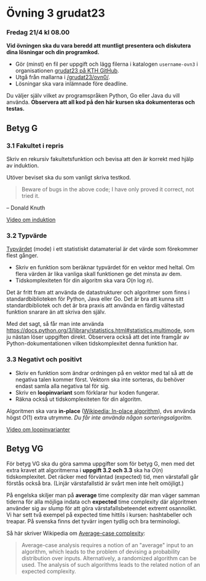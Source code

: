 # Övning 3 grudat23
### Fredag 21/4 kl 08.00

**Vid övningen ska du vara beredd att muntligt presentera och diskutera dina lösningar och din programkod.**

- Gör (minst) en fil per uppgift och lägg filerna i katalogen <code>username-ovn3</code> i organisationen [grudat23 på KTH GitHub](https://gits-15.sys.kth.se/grudat23).
- Utgå från mallarna i [/grudat23/ovn0/](https://github.com/yourbasic/grudat23/tree/master/ovn0).
- Lösningar ska vara inlämnade före deadline.

Du väljer själv vilket av programspråken Python, Go eller Java du vill använda.
**Observera att all kod på den här kursen ska dokumenteras och testas.**

## Betyg G

### 3.1 Fakultet i repris

Skriv en rekursiv fakultetsfunktion och bevisa att den är korrekt med hjälp av induktion.

Utöver beviset ska du som vanligt skriva testkod.

> Beware of bugs in the above code; I have only proved it correct, not tried it.

&ndash; Donald Knuth

[Video om induktion](https://www.youtube.com/watch?v=x8dmvJIF-MI)

### 3.2 Typvärde

[Typvärdet](https://sv.wikipedia.org/wiki/Typv%C3%A4rde) (mode)
i ett statistiskt datamaterial är det värde som förekommer flest gånger.

- Skriv en funktion som beräknar typvärdet för en vektor med heltal.
  Om flera värden är lika vanliga skall funktionen ge det minsta av dem.
- Tidskomplexiteten för din algoritm ska vara *O*(*n*&nbsp;log&nbsp;*n*).

Det är fritt fram att använda de datastrukturer och algoritmer
som finns i standardbiblioteken för Python, Java eller Go.
Det är bra att kunna sitt standardbibliotek och det är bra praxis att använda en färdig vältestad funktion
snarare än att skriva den själv.

Med det sagt, så får man inte använda https://docs.python.org/3/library/statistics.html#statistics.multimode,
som ju nästan löser uppgiften direkt.
Observera också att det inte framgår av Python-dokumentationen vilken tidskomplexitet denna funktion har.

### 3.3 Negativt och positivt

- Skriv en funktion som ändrar ordningen på en vektor med tal så att de negativa talen kommer först.
  Vektorn ska inte sorteras, du behöver endast samla alla negativa tal för sig.
- Skriv en **loopinvariant** som förklarar hur koden fungerar.
- Räkna också ut tidskomplexiteten för din algoritm.

Algoritmen ska vara **in-place** ([Wikipedia: In-place algorithm](https://en.wikipedia.org/wiki/In-place_algorithm)),
dvs använda högst *O*(1) extra utrymme. *Du får inte använda någon sorteringsalgoritm.*

[Video om loopinvarianter](https://www.youtube.com/watch?v=vVdDyI1PIUU)

## Betyg VG

För betyg VG ska du göra samma uppgifter som för betyg G,
men med det extra kravet att algoritmerna i **uppgift 3.2 och 3.3** ska ha *O*(*n*) tidskomplexitet.
Det räcker med förväntad (expected) tid, men värstafall går förstås också bra. (Linjär värstafallstid är svårt men inte helt omöjligt.)

På engelska skiljer man på **average** time complexity där man väger samman tiderna för alla möjliga indata och  **expected** time complexity där algoritmen använder sig av slump för att göra värstafallsbeteendet extremt osannolikt. Vi har sett två exempel på expected time hittils i kursen: hashtabeller och treapar. På svenska finns det tyvärr ingen tydlig och bra terminologi.

Så här skriver Wikipedia om [Average-case complexity](https://en.wikipedia.org/wiki/Average-case_complexity):

> Average-case analysis requires a notion of an "average" input to an algorithm,
> which leads to the problem of devising a probability distribution over inputs.
> Alternatively, a randomized algorithm can be used.
> The analysis of such algorithms leads to the related notion of an expected complexity.

